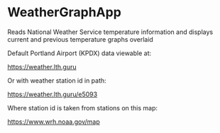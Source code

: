 # WeatherGraphApp

Reads National Weather Service temperature information and displays current and previous temperature graphs overlaid

Default Portland Airport (KPDX) data viewable at:

https://weather.lth.guru

Or with weather station id in path:

https://weather.lth.guru/e5093

Where station id is taken from stations on this map:

https://www.wrh.noaa.gov/map
